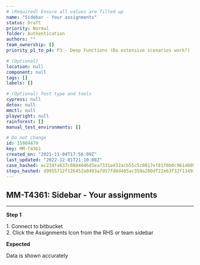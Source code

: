 ```yaml
---
# (Required) Ensure all values are filled up
name: "Sidebar - Your assignments"
status: Draft
priority: Normal
folder: Authentication
authors: ""
team_ownership: []
priority_p1_to_p4: P3 - Deep Functions (Do extensive scenarios work?)

# (Optional)
location: null
component: null
tags: []
labels: []

# (Optional) Test type and tools
cypress: null
detox: null
mmctl: null
playwright: null
rainforest: []
manual_test_environments: []

# Do not change
id: 15984470
key: MM-T4361
created_on: "2021-11-04T17:56:09Z"
last_updated: "2022-12-01T21:10:08Z"
case_hashed: ac234fa637c0884646d3ea7331ed32acb55c5c0017ef81f0b0c961d00576b7240fd2e13619db2698c6f2e0bf4e6fc8a4
steps_hashed: d9955712f126452a0493a7d57fd8d405ac359a280df22e63f32f1349173812479350dd4cad1a352ca33114213bcb5ce2
---
```


<!-- (Auto-generated) Based on frontmatter's "key" and "name" -->

## MM-T4361: Sidebar - Your assignments

---

**Step 1**

1\. Connect to bitbucket\
2\. Click the Assignments Icon from the RHS or team sidebar

**Expected**

Data is shown accurately
